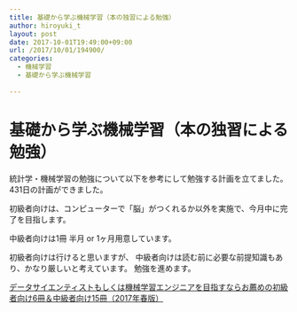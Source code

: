 ```yaml
---
title: 基礎から学ぶ機械学習（本の独習による勉強）
author: hiroyuki_t
layout: post
date: 2017-10-01T19:49:00+09:00
url: /2017/10/01/194900/
categories:
  - 機械学習
  - 基礎から学ぶ機械学習
  
---
```


# 基礎から学ぶ機械学習（本の独習による勉強）

統計学・機械学習の勉強について以下を参考にして勉強する計画を立てました。
431日の計画ができました。

初級者向けは、コンピューターで「脳」がつくれるか以外を実施で、今月中に完了を目指します。

中級者向けは1冊 半月 or 1ヶ月用意しています。

初級者向けは行けると思いますが、
中級者向けは読む前に必要な前提知識もあり、かなり厳しいと考えています。
勉強を進めます。

[データサイエンティストもしくは機械学習エンジニアを目指すならお薦めの初級者向け6冊＆中級者向け15冊（2017年春版）](http://tjo.hatenablog.com/entry/2017/03/22/190000)